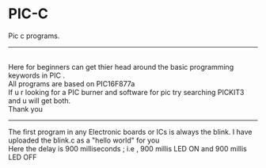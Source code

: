 # PIC-C
Pic c programs. <br>
<hr>
<span></span>
<br>
Here for beginners can get thier head around the basic programming keywords in PIC .<br> All programs are based on PIC16F877a <br>
If u r looking for a PIC burner and software for pic try searching PICKIT3 and u will get both. <br>
Thank you
<hr>
The first program in any Electronic boards or ICs is always the blink. I have uploaded the blink.c as a "hello world" for you<br>
Here the delay is 900 milliseconds ; i.e , 900 millis  LED ON and 900 millis LED OFF
